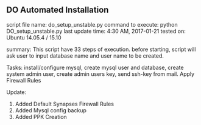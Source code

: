  DO Automated Installation
 ---------------------------
 script file name: do_setup_unstable.py
 command to execute: python DO_setup_unstable.py
 last update time: 4:30 AM, 2017-01-21
 tested on: Ubuntu 14.05.4 / 15.10

 summary:
 This script have 33 steps of execution.
 before starting, script will ask user to input database name and user
 name to be created.


 Tasks:
 install/configure mysql,
 create mysql user and database,
 create system admin user,
 create admin users key,
 send ssh-key from mail.
 Apply Firewall Rules
 
 Update:
 1. Added Default Synapses Firewall Rules
 2. Added Mysql config backup
 3. Added PPK Creation
 